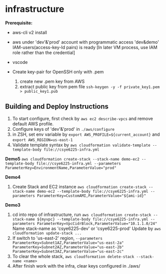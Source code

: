 # infrastructure

**Prerequisite:**
- aws-cli v2 install
- aws under 'dev'&'prod' account with programmatic access 'dev&demo' IAM-users(access-key-Id pairs) is ready  [In later VM process, use IAM role rather than the credential]
- vscode 

- Create key-pair for OpenSSH only with .pem
  1. create new .pem key from AWS
  2. extract public key from pem file `ssh-keygen -y -f private_key1.pem > public_key1.pub` 


## Building and Deploy Instructions
1. To start configure, first check  by `aws ec2 describe-vpcs` and remove default AWS profile.
2. Configure keys of 'dev'&'prod' in `./aws/configure` 
3. in ZSH, set env variable by `export AWS_PROFILE=${current_account}` and `export AWS_REGION=us-east-1`
4. Validate template syntax by `aws cloudformation validate-template --template-body file://csye6225-infra.yml`

**Demo5**
`aws cloudformation create-stack --stack-name demo-ec2 --template-body file://csye6225-infra.yml --parameters ParameterKey=EnvironmentName,ParameterValue="prod"`

**Demo4**
1. Create Stack and EC2 instance `aws cloudformation create-stack --stack-name demo-ec2 --template-body file://csye6225-infra.yml --parameters ParameterKey=CustomAMI,ParameterValue="${ami-id}"`
   

**Demo3**
1. cd into repo of infrastructure, run `aws cloudformation create-stack --stack-name ${myvpc} --template-body file://csye6225-infra.yml --parameters ParameterKey=VpcCidrBlock,ParameterValue="10.1.1.0/24"` 
   Name stack-name as 'csye6225-dev' or 'csye6225-prod' 
    Update by `aws cloudformation update-stack ...`
2. If switch to 'us-east-2' region, `--parameters ParameterKey=Subnet1AZ,ParameterValue="us-east-2a" ParameterKey=Subnet2AZ,ParameterValue="us-east-2b" ParameterKey=Subnet3AZ,ParameterValue="us-east-2c"`
3. To clear the whole stack, `aws cloudformation delete-stack --stack-name <name>`
4. After finish work with the infra, clear keys configured in ./aws/
   
